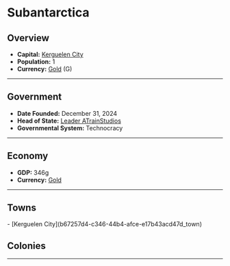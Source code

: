 <!--UNDEDITED FILE, remove this entire line if this file has been edited!-->
# <!--NAME-->Subantarctica<!--NAME-->

## Overview

- **Capital:** <!--CAPITAL_LINK-->[Kerguelen City](b67257d4-c346-44b4-afce-e17b43acd47d_town)<!--CAPITAL_LINK-->
- **Population:** <!--POPULATION-->1<!--POPULATION-->
- **Currency:** <!--CURRENCY_LINK-->[Gold](Gold_currency)<!--CURRENCY_LINK--> (<!--CURRENCY_ABV-->G<!--CURRENCY_ABV-->)

---

## Government

- **Date Founded:** <!--FOUNDED-->December 31, 2024<!--FOUNDED-->
- **Head of State:** <!--LEADER_TITLE_LINK-->[Leader ATrainStudios](ATrainStudios_user)<!--LEADER_TITLE_LINK-->
- **Governmental System:** <!--GOVERNMENT-->Technocracy<!--GOVERNMENT-->

---

## Economy

- **GDP:** <!--GDP-->346g<!--GDP-->
- **Currency:** <!--CURRENCY_LINK-->[Gold](Gold_currency)<!--CURRENCY_LINK-->

---

## Towns

<!--TOWNS-->- [Kerguelen City](b67257d4-c346-44b4-afce-e17b43acd47d_town)<!--TOWNS-->

## Colonies

<!--COLONIES--><!--COLONIES-->

---